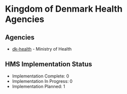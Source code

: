 # Kingdom of Denmark Health Agencies

## Agencies

- [dk-health](dk-health/index.md) - Ministry of Health

## HMS Implementation Status

- Implementation Complete: 0
- Implementation In Progress: 0
- Implementation Planned: 1
